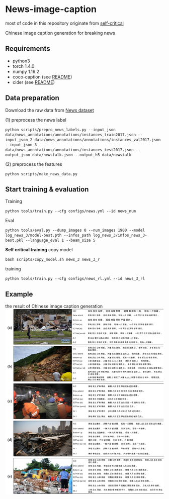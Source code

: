 # News-image-caption

most of code in this repository originate from [self-critical](https://github.com/ruotianluo/self-critical.pytorch)

Chinese image caption generation for breaking news
 
## Requirements
- python3
- torch 1.4.0
- numpy 1.16.2
- coco-caption (see [README](https://github.com/ruotianluo/self-critical.pytorch))
- cider (see [README](https://github.com/ruotianluo/self-critical.pytorch))


## Data preparation
Download the raw data from  [News dataset]()

(1) preprocess the news label
```
python scripts/prepro_news_labels.py --input_json data/news_annotations/annotations/instances_train2017.json --input_json_2 data/news_annotations/annotations/instances_val2017.json --input_json_3 data/news_annotations/annotations/instances_test2017.json --output_json data/newstalk.json --output_h5 data/newstalk
```
(2) preprocess the features
```
python scripts/make_news_data.py
```

## Start training & evaluation
Training
```
python tools/train.py --cfg configs/news.yml --id news_num
```
Eval
```
python tools/eval.py --dump_images 0 --num_images 1900 --model log_news_3/model-best.pth --infos_path log_news_3/infos_news_3-best.pkl --language_eval 1 --beam_size 5
```

**Self critical training**
copy model
```
bash scripts/copy_model.sh news_3 news_3_r
```
training
```
python tools/train.py --cfg configs/news_rl.yml --id news_3_rl
```

## Example
the result of Chinese image caption generation
![1](figure/1.png)
